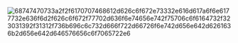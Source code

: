 
![68747470733a2f2f6170707468612d626c6f672e73332e616d617a6f6e6177732e636f6d2f626c6f672f77702d636f6e74656e742f75706c6f6164732f323031392f31312f736b696c6c732d666f722d66726f6e742d656e642d6261636b2d656e642d646576656c6f7065722e6](https://github.com/user-attachments/assets/74123fb3-83b0-463c-addb-bacc353c4294)
